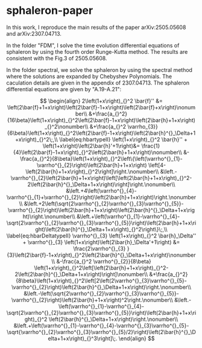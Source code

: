 # sphaleron-paper

In this work, I reproduce the main results of the paper arXiv:2505.05608 and arXiv:2307.04713.

In the folder "FDM", I solve the time evolution differential equations of sphaleron by using the fourth order Runge-Kutta method. The results are consistent with the Fig.3 of 2505.05608.

In the folder spectral, we solve the sphaleron by using the spectral method where the solutions are expanded by Chebyshev Polynomials. The caculation details are given in the appendix of 2307.04713. The sphaleron differential equations are given by "A.19-A.21":

$$
\begin{align}
	2\left(1+x\right)_{}^2 \bar{f}'' &= \left(2\bar{f}+1+x\right)\left(2\bar{f}-1+x\right)\left(2\bar{f}+x\right)\nonumber\\
	&+\frac{a_{}^2}{16\beta}\left(1+x\right)_{}^2\left(2\bar{f}-1+x\right)\left(2\bar{h}+1+x\right)_{}^2\nonumber\\
	&+\frac{a_{}^2 \varrho_{3}}{6\beta}\left(1+x\right)_{}^2\left(2\bar{f}-1+x\right)\left(2\bar{h}^{}_\Delta+1+x\right)_{}^2\;,\\
	\label{eq:hbartypeII}
	\left(1+x\right)_{}^2 \bar{h}'' + \left(1+x\right)\left(2\bar{h}'+1\right)&= \frac{1}{4}\left(2\bar{f}-1+x\right)_{}^2\left(2\bar{h}+1+x\right)\nonumber\\
	&-\frac{a_{}^2}{8\beta}\left(1+x\right)_{}^2\left\{\left(\varrho^{}_{1}-\varrho^{}_{2}\right)\left(2\bar{h}+1+x\right) \left[4-\left(2\bar{h}+1+x\right)_{}^2\right]\right.\nonumber\\
	&\left.-\varrho^{}_{2}\left(2\bar{h}+1+x\right)\left[\left(2\bar{h}+1+x\right)_{}^2-2\left(2\bar{h}^{}_\Delta+1+x\right)\right]\right.\nonumber\\
	&\left.+4\left(\varrho^{}_{4}-\varrho^{}_{1}+\varrho^{}_{2}\right)\left(2\bar{h}+1+x\right)\right.\nonumber\\
	&\left.+2\left(\sqrt{2\varrho^{}_{2}\varrho^{}_{3}\varrho^{}_{5}}-\varrho^{}_{2}\right)\left(2\bar{h}+1+x\right)\left(2\bar{h}^{}_\Delta+1+x\right)\right.\nonumber\\
	&\left.+\left(\varrho^{}_{1}-\varrho^{}_{4}-\sqrt{2\varrho^{}_{2}\varrho^{}_{3}\varrho^{}_{5}}\right)\left(2\bar{h}+1+x\right)\left(2\bar{h}^{}_\Delta+1+x\right)_{}^2\right\}\;,\\
	\label{eq:hbarDeltatypeII}
	\varrho^{}_{3} \left(1+x\right)_{}^2 \bar{h}_\Delta'' + \varrho^{}_{3} \left(1+x\right)\left(2\bar{h}_\Delta'+1\right)	&= \frac{2\varrho^{}_{3} }{3}\left(2\bar{f}-1+x\right)_{}^2\left(2\bar{h}^{}_\Delta+1+x\right)\nonumber\\
	&-\frac{a_{}^2 \varrho^{}_{2}}{8\beta} \left(1+x\right)_{}^2\left[\left(2\bar{h}+1+x\right)_{}^2-2\left(2\bar{h}^{}_\Delta+1+x\right)\right]\nonumber\\
	&+\frac{a_{}^2}{8\beta}\left(1+x\right)_{}^2\left[2\left(2\varrho^{}_{3}\varrho^{}_{5}-\varrho^{}_{2}\right)\left(2\bar{h}^{}_\Delta+1+x\right)\right.\nonumber\\
	&\left.-\left(\sqrt{2\varrho^{}_{2}\varrho^{}_{3}\varrho^{}_{5}}-\varrho^{}_{2}\right)\left(2\bar{h}+1+x\right)^2\right.\nonumber\\
	&\left.-\left(\varrho^{}_{1}-\varrho^{}_{4}-\sqrt{2\varrho^{}_{2}\varrho^{}_{3}\varrho^{}_{5}}\right)\left(2\bar{h}+1+x\right)_{}^2
	\left(2\bar{h}^{}_\Delta+1+x\right)\right.\nonumber\\
	&\left.+\left(\varrho^{}_{1}-\varrho^{}_{4}-\varrho^{}_{3}\varrho^{}_{5}-\sqrt{\varrho^{}_{2}\varrho^{}_{3}\varrho^{}_{5}/2}\right)\left(2\bar{h}^{}_\Delta+1+x\right)_{}^3\right]\;.
\end{align}
$$
